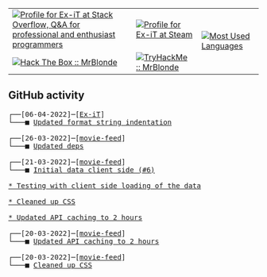 <table>
    <tr>
        <td>
            <a href="https://stackoverflow.com/users/3351720/ex-it">
                <img alt="Profile for Ex-iT at Stack Overflow, Q&amp;A for professional and enthusiast programmers" src="https://stackoverflow.com/users/flair/3351720.png?theme=dark" />
            </a>
        </td>
        <td>
            <a href="https://steamcommunity.com/id/Ex-iT">
                <img alt="Profile for Ex-iT at Steam" src="https://steamcommunity-a.akamaihd.net/public/shared/images/header/globalheader_logo.png" />
            </a>
        </td>
        <td rowspan="2">
            <a href="https://github.com/Ex-iT/">
                <img alt="Most Used Languages" src="https://github-readme-stats.vercel.app/api/top-langs/?username=ex-it&layout=compact&theme=algolia" />
            </a>
        </td>
    </tr>
    <tr>
        <td>
            <a href="https://app.hackthebox.eu/profile/169430">
                <img alt="Hack The Box :: MrBlonde" src="https://www.hackthebox.eu/badge/image/169430" />
            </a>
        </td>
        <td>
            <a href="https://tryhackme.com/p/MrBlonde/">
                <img alt="TryHackMe :: MrBlonde" src="https://tryhackme-badges.s3.amazonaws.com/MrBlonde.png" />
            </a>
        </td>
    </tr>
</table>

<h2>GitHub activity</h2>

<pre>
┌──[06-04-2022]─[<a href="https://github.com/Ex-iT/Ex-iT">Ex-iT</a>]
└───■ <a href="https://github.com/Ex-iT/Ex-iT/commit/492fb9b8efb0e99d6d121131e3f6b956c0cfa98f">Updated format string indentation</a><br />
┌──[26-03-2022]─[<a href="https://github.com/Ex-iT/movie-feed">movie-feed</a>]
└───■ <a href="https://github.com/Ex-iT/movie-feed/commit/0ee313c77524ae5f590c2d07660ea5d3d610096a">Updated deps</a><br />
┌──[21-03-2022]─[<a href="https://github.com/Ex-iT/movie-feed">movie-feed</a>]
└───■ <a href="https://github.com/Ex-iT/movie-feed/commit/215a2ebbe5e351c6ee83fa7d236fee32eadc3dfd">Initial data client side (#6)

* Testing with client side loading of the data

* Cleaned up CSS

* Updated API caching to 2 hours</a><br />
┌──[20-03-2022]─[<a href="https://github.com/Ex-iT/movie-feed">movie-feed</a>]
└───■ <a href="https://github.com/Ex-iT/movie-feed/commit/40064260891a3475547eb7ab60bc4999a79e911a">Updated API caching to 2 hours</a><br />
┌──[20-03-2022]─[<a href="https://github.com/Ex-iT/movie-feed">movie-feed</a>]
└───■ <a href="https://github.com/Ex-iT/movie-feed/commit/3717d3b3c961ec39a11a4657ae88243423158315">Cleaned up CSS</a><br />
</pre>